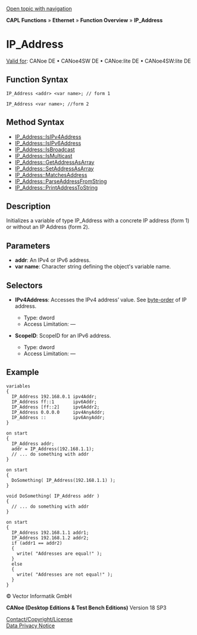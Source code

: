 [Open topic with navigation](../../../../../CANoeDEFamily.htm#Topics/CAPLFunctions/IP/Objects/CAPLfunctionIPAdredress.md)

**CAPL Functions** » **Ethernet** » **Function Overview** » **IP_Address**

# IP_Address

[Valid for](../../../Shared/FeatureAvailability.md): CANoe DE • CANoe4SW DE • CANoe:lite DE • CANoe4SW:lite DE

## Function Syntax

`IP_Address <addr> <var name>; // form 1`

`IP_Address <var name>; //form 2`

## Method Syntax

- [IP_Address::IsIPv4Address](../Methods/CAPLfunctionIsIPv4Address.md)
- [IP_Address::IsIPv6Address](../Methods/CAPLfunctionIsIPv6Address.md)
- [IP_Address::IsBroadcast](../Methods/CAPLfunctionIsBroadcast.md)
- [IP_Address::IsMulticast](../Methods/CAPLfunctionIsMulticast.md)
- [IP_Address::GetAddressAsArray](../Methods/CAPLfunctionGetAddressAsArray.md)
- [IP_Address::SetAddressAsArray](../Methods/CAPLfunctionSetAddressAsArray.md)
- [IP_Address::MatchesAddress](../Methods/CAPLfunctionMatchesAddress.md)
- [IP_Address::ParseAddressFromString](../Methods/CAPLfunctionParseAddressFromString.md)
- [IP_Address::PrintAddressToString](../Methods/CAPLfunctionPrintAddressToString.md)

## Description

Initializes a variable of type IP_Address with a concrete IP address (form 1) or without an IP Address (form 2).

## Parameters

- **addr**: An IPv4 or IPv6 address.
- **var name**: Character string defining the object's variable name.

## Selectors

- **IPv4Address**: Accesses the IPv4 address’ value. See [byte-order](../../../Shared/CAPL/TCPIPAPI/IPAddressByteOrdering.md) of IP address.
  - Type: dword
  - Access Limitation: —
  
- **ScopeID**: ScopeID for an IPv6 address.
  - Type: dword
  - Access Limitation: —

## Example

```plaintext
variables
{
  IP_Address 192.168.0.1 ipv4Addr;
  IP_Address ff::1       ipv6Addr;
  IP_Address [ff::2]     ipv6Addr2;
  IP_Address 0.0.0.0     ipv4AnyAddr;
  IP_Address ::          ipv6AnyAddr;
}

on start
{
  IP_Address addr;
  addr = IP_Address(192.168.1.1);
  // ... do something with addr
}

on start
{
  DoSomething( IP_Address(192.168.1.1) );
}

void DoSomething( IP_Address addr )
{
  // ... do something with addr
}

on start
{
  IP_Address 192.168.1.1 addr1;
  IP_Address 192.168.1.2 addr2;
  if (addr1 == addr2)
  {
    write( "Addresses are equal!" );
  }
  else
  {
    write( "Addresses are not equal!" );
  }
}
```

© Vector Informatik GmbH

**CANoe (Desktop Editions & Test Bench Editions)** Version 18 SP3

[Contact/Copyright/License](../../../Shared/ContactCopyrightLicense.md)  
[Data Privacy Notice](https://www.vector.com/int/en/company/get-info/privacy-policy/)
